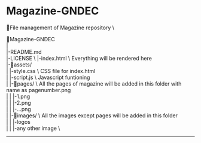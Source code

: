 # Magazine-GNDEC

📁File management of Magazine repository \

📁Magazine-GNDEC \
| \
|-README.md \
|-LICENSE \ 
|-index.html \\ Everything will be rendered here  \
|-📁assets/ \
|   |-style.css \\ CSS file for index.html \
|   |-script.js \\ Javascript funtioning \
|   |-📁pages/ \\ All the pages of magazine will be added in this folder with name as pagenumber.png \
|   |   |-1.png \
|   |   |-2.png \
|   |   |-...png \
|   |-📁images/ \\ All the images except pages will be added in this folder \
|   |   |-logos \
|   |   |-any other image \

-------------



    